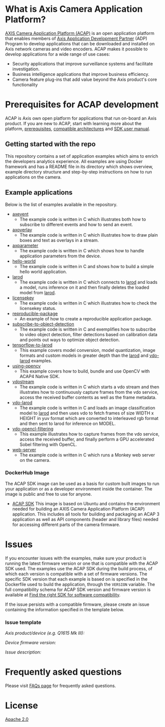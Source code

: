 # What is Axis Camera Application Platform?
[AXIS Camera Application Platform (ACAP)](https://www.axis.com/support/developer-support/axis-camera-application-platform) is an open application platform that enables members of [Axis Application Development Partner](https://www.axis.com/partners/adp-partner-program) (ADP) Program to develop applications that can be downloaded and installed on Axis network cameras and video encoders. ACAP makes it possible to develop applications for a wide range of use cases:
* Security applications that improve surveillance systems and facilitate investigation.
* Business intelligence applications that improve business efficiency.
* Camera feature plug-ins that add value beyond the Axis product's core functionality

# Prerequisites for ACAP development
ACAP is Axis own open platform for applications that run on-board an Axis product. If you are new to ACAP, start with learning more about the platform, [prerequisites](https://www.axis.com/developer-community/acap-fundamentals), [compatible architectures](https://www.axis.com/developer-community/acap-sdk) and [SDK user manual](https://help.axis.com/acap-3-developer-guide).

## Getting started with the repo
This repository contains a set of application examples which aims to enrich the
developers analytics experience. All examples are using Docker framework and has a
README file in its directory which shows overview, example directory structure and
step-by-step instructions on how to run applications on the camera.

## Example applications
Below is the list of examples available in the repository.

* [axevent](./axevent/)
  * The example code is written in C which illustrates both how to subscribe to different events and how to send an event.
* [axoverlay](./axoverlay/)
  * The example code is written in C which illustrates how to draw plain boxes and text as overlays in a stream.
* [axparameter](./axparameter/)
  * The example code is written in C which shows how to handle application parameters from the device.
* [hello-world](./hello-world/)
  * The example code is written in C and shows how to build a simple hello world application.
* [larod](./larod/)
  * The example code is written in C which connects to [larod](./FAQs.md#WhatisLarod?) and loads a model, runs inference on it and then finally deletes the loaded model from [larod](./FAQs.md#WhatisLarod?).
* [licensekey](./licensekey/)
  * The example code is written in C which illustrates how to check the licensekey status.
* [reproducible-package](./reproducible-package/)
  * An example of how to create a reproducible application package.
* [subscribe-to-object-detection](./subscribe-to-object-detection/)
  * The example code is written in C and exemplifies how to subscribe to video object detection, filter detections based on calibration data and points out ways to optimize object detection.
* [tensorflow-to-larod](./tensorflow-to-larod/)
  * This example covers model conversion, model quantization, image formats and custom models in
greater depth than the [larod](./larod)
and [vdo-larod](./vdo-larod) examples.
* [using-opencv](./using-opencv/)
  * This example covers how to build, bundle and use OpenCV with ACAP4 Native SDK.
* [vdostream](./vdostream/)
  * The example code is written in C which starts a vdo stream and then illustrates how to continuously capture frames from the vdo service, access the received buffer contents as well as the frame metadata.
* [vdo-larod](./vdo-larod/)
  * The example code is written in C and loads an image classification model to [larod](./FAQs.md#WhatisLarod?) and then uses vdo to fetch frames of size WIDTH x HEIGHT in yuv format which are converted to interleaved rgb format and then sent to larod for inference on MODEL.
* [vdo-opencl-filtering](./vdo-opencl-filtering/)
  * This example illustrates how to capture frames from the vdo service, access the received buffer, and finally perform a GPU accelerated Sobel filtering with OpenCL.
* [web-server](./web-server/)
  * The example code is written in C which runs a Monkey web server on the camera.


### DockerHub Image
The ACAP SDK image can be used as a basis for custom built images to run your application or as a developer environment inside the container. The image is public and free to use for anyone.

* [ACAP SDK](https://hub.docker.com/r/axisecp/acap-sdk) This image is based on Ubuntu and contains the environment needed for building an AXIS Camera Application Platform (ACAP) application. This includes all tools for building and packaging an ACAP 3 application as well as API components (header and library files) needed for accessing different parts of the camera firmware.

# Issues
If you encounter issues with the examples, make sure your product is running the latest firmware version or one that is compatible with the ACAP SDK used.
The examples use the ACAP SDK during the build process, of which each version is compatible with a set of firmware versions.
The specific SDK version that each example is based on is specified in the Dockerfile used to build the application, through the `VERSION` variable.
The full compatibility schema for ACAP SDK version and firmware version is available at [Find the right SDK for software compatibility](https://help.axis.com/acap-3-developer-guide#find-the-right-sdk-for-software-compatibility).

If the issue persists with a compatible firmware, please create an issue containing the information specified in the template below.

### Issue template
*Axis product/device (e.g. Q1615 Mk III):*

*Device firmware version:*

*Issue description:*

# Frequently asked questions
Please visit [FAQs page](FAQs.md) for frequently asked questions.

# License
[Apache 2.0](LICENSE)

